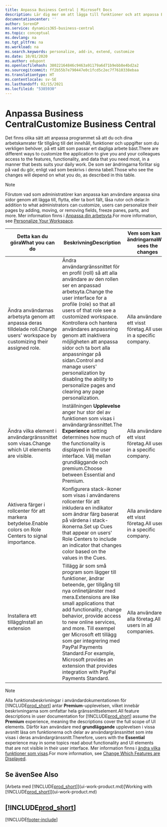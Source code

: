 ```yaml
---
title: Anpassa Business Central | Microsoft Docs
description: Lär dig mer om att lägga till funktioner och att anpassa Business Central.
documentationcenter: ''
author: SorenGP
ms.service: dynamics365-business-central
ms.topic: conceptual
ms.devlang: na
ms.tgt_pltfrm: na
ms.workload: na
ms.search.keywords: personalize, add-in, extend, customize
ms.date: 10/01/2020
ms.author: edupont
ms.openlocfilehash: 38022164846c9463a91179a6d71b9ebb8e4bd2a2
ms.sourcegitcommit: ff2b55b7e790447e0c1fcd5c2ec7f7610338ebaa
ms.translationtype: HT
ms.contentlocale: sv-SE
ms.lasthandoff: 02/15/2021
ms.locfileid: "5385930"
---
```

# <a name="customize-business-central"></a><span data-ttu-id="ba139-103">Anpassa Business Central</span><span class="sxs-lookup"><span data-stu-id="ba139-103">Customize Business Central</span></span>
<span data-ttu-id="ba139-104">Det finns olika sätt att anpassa programmet så att du och dina arbetskamrater får tillgång till det innehåll, funktioner och uppgifter som du verkligen behöver, på ett sätt som passar ert dagliga arbete bäst.</span><span class="sxs-lookup"><span data-stu-id="ba139-104">There are different ways to customize the application to give you and your colleagues access to the features, functionality, and data that you need most, in a manner that bests suits your daily work.</span></span> <span data-ttu-id="ba139-105">De som ser ändringarna förlitar sig på vad du gör, enligt vad som beskrivs i denna tabell.</span><span class="sxs-lookup"><span data-stu-id="ba139-105">Those who see the changes will depend on what you do, as described in this table.</span></span>

> [!NOTE]
> <span data-ttu-id="ba139-106">Förutom vad som administratörer kan anpassa kan användare anpassa sina sidor genom att lägga till, flytta, eller ta bort fält, låsa rutor och delar.</span><span class="sxs-lookup"><span data-stu-id="ba139-106">In addition to what administrators can customize, users can personalize their pages by adding, moving, or removing fields, freeze panes, parts, and more.</span></span> <span data-ttu-id="ba139-107">Mer information finns i [Anpassa din arbetsyta](ui-personalization-user.md).</span><span class="sxs-lookup"><span data-stu-id="ba139-107">For more information, see [Personalize Your Workspace](ui-personalization-user.md).</span></span>

| <span data-ttu-id="ba139-108">Detta kan du göra</span><span class="sxs-lookup"><span data-stu-id="ba139-108">What you can do</span></span>    |  <span data-ttu-id="ba139-109">Beskrivning</span><span class="sxs-lookup"><span data-stu-id="ba139-109">Description</span></span>  |  <span data-ttu-id="ba139-110">Vem som kan se ändringarna</span><span class="sxs-lookup"><span data-stu-id="ba139-110">Who sees the changes</span></span>  |  <span data-ttu-id="ba139-111">Mer information</span><span class="sxs-lookup"><span data-stu-id="ba139-111">More information</span></span>  |
|-----|---------------|---------|-------|
|<span data-ttu-id="ba139-112">Ändra användarnas arbetsyta genom att anpassa deras tilldelade roll.</span><span class="sxs-lookup"><span data-stu-id="ba139-112">Change users' workspace by customizing their assigned role.</span></span>|<span data-ttu-id="ba139-113">Ändra användargränssnittet för en profil (roll) så att alla användare av den rollen ser en anpassad arbetsyta.</span><span class="sxs-lookup"><span data-stu-id="ba139-113">Change the user interface for a profile (role) so that all users of that role see a customized workspace.</span></span> <span data-ttu-id="ba139-114">Kontrollera och hantera användares anpassning genom att inaktivera möjligheten att anpassa sidor och ta bort alla anpassningar på sidan.</span><span class="sxs-lookup"><span data-stu-id="ba139-114">Control and manage users' personalization by disabling the ability to personalize pages and clearing any page personalization.</span></span>|<span data-ttu-id="ba139-115">Alla användare i ett visst företag.</span><span class="sxs-lookup"><span data-stu-id="ba139-115">All users in a specific company.</span></span>|[<span data-ttu-id="ba139-116">Anpassa sidor för profiler</span><span class="sxs-lookup"><span data-stu-id="ba139-116">Customize Pages for Profiles</span></span>](ui-personalization-manage.md)|
|<span data-ttu-id="ba139-117">Ändra vilka element i användargränssnittet som visas.</span><span class="sxs-lookup"><span data-stu-id="ba139-117">Change which UI elements are visible.</span></span>|<span data-ttu-id="ba139-118">Inställningen **Upplevelse** anger hur stor del av funktionen som visas i användargränssnittet.</span><span class="sxs-lookup"><span data-stu-id="ba139-118">The **Experience** setting determines how much of the functionality is displayed in the user interface.</span></span> <span data-ttu-id="ba139-119">Välj mellan grundläggande och premium.</span><span class="sxs-lookup"><span data-stu-id="ba139-119">Choose between Essential and Premium.</span></span>|<span data-ttu-id="ba139-120">Alla användare i ett visst företag.</span><span class="sxs-lookup"><span data-stu-id="ba139-120">All users in a specific company.</span></span>|[<span data-ttu-id="ba139-121">Ändra vilka funktioner som visas</span><span class="sxs-lookup"><span data-stu-id="ba139-121">Change Which Features are Displayed</span></span>](ui-experiences.md)|
|<span data-ttu-id="ba139-122">Aktivera färger i rollcenter för att markera betydelse.</span><span class="sxs-lookup"><span data-stu-id="ba139-122">Enable colors on Role Centers to signal importance.</span></span>|<span data-ttu-id="ba139-123">Konfigurera stack-ikoner som visas i användarens rollcenter för att inkludera en indikator som ändrar färg baserat på värdena i stack-ikonerna.</span><span class="sxs-lookup"><span data-stu-id="ba139-123">Set up Cues that appear on users' Role Centers to include an indicator that changes color based on the values in the Cues.</span></span>|<span data-ttu-id="ba139-124">Alla användare i ett visst företag.</span><span class="sxs-lookup"><span data-stu-id="ba139-124">All users in a specific company.</span></span>|[<span data-ttu-id="ba139-125">Skapa en färglagd indikator på stack-ikoner</span><span class="sxs-lookup"><span data-stu-id="ba139-125">Set Up a Colored Indicator on Cues</span></span>](admin-how-set-up-colored-indicator-on-cues.md)|
|<span data-ttu-id="ba139-126">Installera ett tillägg</span><span class="sxs-lookup"><span data-stu-id="ba139-126">Install an extension</span></span>|<span data-ttu-id="ba139-127">Tillägg är som små program som lägger till funktioner, ändrar beteende, ger tillgång till nya onlinetjänster med mera.</span><span class="sxs-lookup"><span data-stu-id="ba139-127">Extensions are like small applications that add functionality, change behavior, provide access to new online services, and more.</span></span> <span data-ttu-id="ba139-128">Till exempel ger Microsoft ett tillägg som ger integrering med PayPal Payments Standard.</span><span class="sxs-lookup"><span data-stu-id="ba139-128">For example, Microsoft provides an extension that provides integration with PayPal Payments Standard.</span></span>|<span data-ttu-id="ba139-129">Alla användare i alla företag.</span><span class="sxs-lookup"><span data-stu-id="ba139-129">All users in all companies.</span></span>|[<span data-ttu-id="ba139-130">Anpassa med tillägg</span><span class="sxs-lookup"><span data-stu-id="ba139-130">Customizing Using Extensions</span></span>](ui-extensions.md)|
> [!NOTE]
> <span data-ttu-id="ba139-131">Alla funktionsbeskrivningar i användardokumentationen för [!INCLUDE[prod_short](includes/prod_short.md)] antar **Premium**-upplevelsen, vilket innebär beskrivningarna som omfattar hela gränssnittselement.</span><span class="sxs-lookup"><span data-stu-id="ba139-131">All feature descriptions in user documentation for [!INCLUDE[prod_short](includes/prod_short.md)] assume the **Premium** experience, meaning the descriptions cover the full scope of UI elements.</span></span> <span data-ttu-id="ba139-132">Därför kan användare med **grundläggande** upplevelsen i vissa avsnitt läsa om funktionerna och delar av användargränssnittet som inte visas i deras användargränssnitt.</span><span class="sxs-lookup"><span data-stu-id="ba139-132">Therefore, users with the **Essential** experience may in some topics read about functionality and UI elements that are not visible in their user interface.</span></span> <span data-ttu-id="ba139-133">Mer information finns i [ändra vilka funktioner som visas](ui-experiences.md).</span><span class="sxs-lookup"><span data-stu-id="ba139-133">For more information, see [Change Which Features are Displayed](ui-experiences.md).</span></span>

## <a name="see-also"></a><span data-ttu-id="ba139-134">Se även</span><span class="sxs-lookup"><span data-stu-id="ba139-134">See Also</span></span>
<span data-ttu-id="ba139-135">[Arbeta med [!INCLUDE[prod_short](includes/prod_short.md)]](ui-work-product.md)</span><span class="sxs-lookup"><span data-stu-id="ba139-135">[Working with [!INCLUDE[prod_short](includes/prod_short.md)]](ui-work-product.md)</span></span>  

## [!INCLUDE[prod_short](includes/free_trial_md.md)]  


[!INCLUDE[footer-include](includes/footer-banner.md)]
